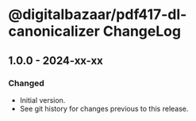 # @digitalbazaar/pdf417-dl-canonicalizer ChangeLog

## 1.0.0 - 2024-xx-xx

### Changed
- Initial version.
- See git history for changes previous to this release.
